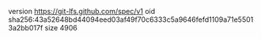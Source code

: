 version https://git-lfs.github.com/spec/v1
oid sha256:43a52648bd44094eed03af49f70c6333c5a9646fefd1109a71e55013a2bb017f
size 4906
